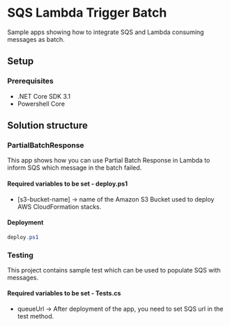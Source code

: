 # SQS Lambda Trigger Batch

Sample apps showing how to integrate SQS and Lambda consuming messages as batch.

## Setup

### Prerequisites

* .NET Core SDK 3.1
* Powershell Core

## Solution structure

### PartialBatchResponse

This app shows how you can use Partial Batch Response in Lambda to inform SQS which message in the batch failed.

#### Required variables to be set - deploy.ps1

* \[s3-bucket-name\] -> name of the Amazon S3 Bucket used to deploy AWS CloudFormation stacks.

#### Deployment

```powershell
deploy.ps1
```

### Testing

This project contains sample test which can be used to populate SQS with messages.

#### Required variables to be set - Tests.cs

* queueUrl -> After deployment of the app, you need to set SQS url in the test method.